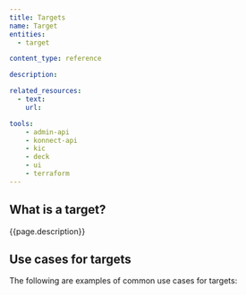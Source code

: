 ```yaml
---
title: Targets
name: Target
entities:
  - target

content_type: reference

description:

related_resources:
  - text: 
    url: 

tools:
    - admin-api
    - konnect-api
    - kic
    - deck
    - ui
    - terraform
---
```


## What is a target?

{{page.description}}


## Use cases for targets

The following are examples of common use cases for targets:
